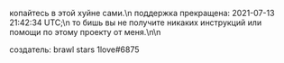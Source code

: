 копайтесь в этой хуйне сами.\n
поддержка прекращена: 2021-07-13 21:42:34 UTC;\n
то бишь вы не получите никаких инструкций или помощи по этому проекту от меня.\n\n

создатель: brawl stars 1love#6875
